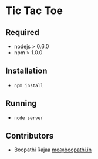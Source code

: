 
# Tic Tac Toe

## Required

+ nodejs > 0.6.0
+ npm > 1.0.0

## Installation

+ `npm install`

## Running

+ `node server`

## Contributors

+ Boopathi Rajaa <me@boopathi.in>


